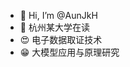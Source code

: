 - 👋 Hi, I’m @AunJkH
- 🍿 杭州某大学在读
- 😍 电子数据取证技术
- 😁 大模型应用与原理研究
  
 
<!---
Pres1X/Pres1X is a ✨ special ✨ repository because its `README.md` (this file) appears on your GitHub profile.
You can click the Preview link to take a look at your changes.
--->
